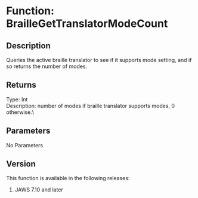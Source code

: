 # Function: BrailleGetTranslatorModeCount

## Description

Queries the active braille translator to see if it supports mode
setting, and if so returns the number of modes.

## Returns

Type: Int\
Description: number of modes if braille translator supports modes, 0
otherwise.\

## Parameters

No Parameters

## Version

This function is available in the following releases:

1.  JAWS 7.10 and later
